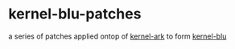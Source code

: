 # kernel-blu-patches

a series of patches applied ontop of [kernel-ark](https://gitlab.com/cki-project/kernel-ark) to form [kernel-blu](https://github.com/Jan200101/kernel-blu)
